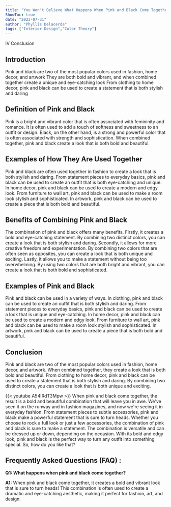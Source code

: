 ```yaml
---
title: "You Won't Believe What Happens When Pink and Black Come Together - How You Like That?!"
ShowToc: true 
date: "2023-07-31"
author: "Phyllis Delacerda" 
tags: ["Interior Design","Color Theory"]
---
```

IV Conclusion

## Introduction

Pink and black are two of the most popular colors used in fashion, home decor, and artwork They are both bold and vibrant, and when combined together create a unique and eye-catching look From clothing to home decor, pink and black can be used to create a statement that is both stylish and daring

## Definition of Pink and Black

Pink is a bright and vibrant color that is often associated with femininity and romance. It is often used to add a touch of softness and sweetness to an outfit or design. Black, on the other hand, is a strong and powerful color that is often associated with strength and sophistication. When combined together, pink and black create a look that is both bold and beautiful.

## Examples of How They Are Used Together

Pink and black are often used together in fashion to create a look that is both stylish and daring. From statement pieces to everyday basics, pink and black can be used to create an outfit that is both eye-catching and unique. In home decor, pink and black can be used to create a modern and edgy look. From furniture to wall art, pink and black can be used to make a room look stylish and sophisticated. In artwork, pink and black can be used to create a piece that is both bold and beautiful.

## Benefits of Combining Pink and Black

The combination of pink and black offers many benefits. Firstly, it creates a bold and eye-catching statement. By combining two distinct colors, you can create a look that is both stylish and daring. Secondly, it allows for more creative freedom and experimentation. By combining two colors that are often seen as opposites, you can create a look that is both unique and exciting. Lastly, it allows you to make a statement without being too overwhelming. By using two colors that are both bright and vibrant, you can create a look that is both bold and sophisticated.

## Examples of Pink and Black

Pink and black can be used in a variety of ways. In clothing, pink and black can be used to create an outfit that is both stylish and daring. From statement pieces to everyday basics, pink and black can be used to create a look that is unique and eye-catching. In home decor, pink and black can be used to create a modern and edgy look. From furniture to wall art, pink and black can be used to make a room look stylish and sophisticated. In artwork, pink and black can be used to create a piece that is both bold and beautiful.

## Conclusion

Pink and black are two of the most popular colors used in fashion, home decor, and artwork. When combined together, they create a look that is both bold and beautiful. From clothing to home decor, pink and black can be used to create a statement that is both stylish and daring. By combining two distinct colors, you can create a look that is both unique and exciting.

{{< youtube A54IRdT3Mpw >}} 
When pink and black come together, the result is a bold and beautiful combination that will leave you in awe. We've seen it on the runway and in fashion magazines, and now we're seeing it in everyday fashion. From statement pieces to subtle accessories, pink and black make a powerful statement that is sure to turn heads. Whether you choose to rock a full look or just a few accessories, the combination of pink and black is sure to make a statement. The combination is versatile and can be dressed up or down, depending on the occasion. With its bold and edgy look, pink and black is the perfect way to turn any outfit into something special. So, how do you like that?

## Frequently Asked Questions (FAQ) :
**Q1: What happens when pink and black come together?**

**A1:** When pink and black come together, it creates a bold and vibrant look that is sure to turn heads! This combination is often used to create a dramatic and eye-catching aesthetic, making it perfect for fashion, art, and design.



